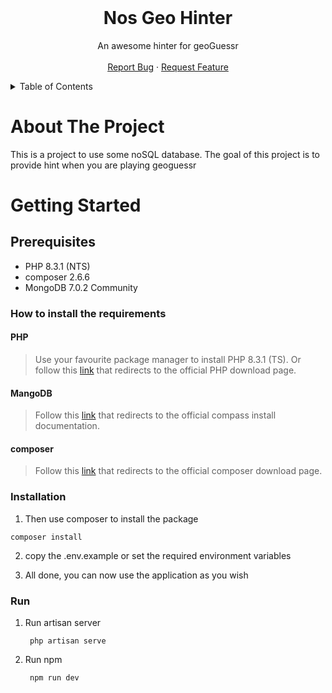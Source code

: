 <br />
<div align="center">

  <h1 align="center">Nos Geo Hinter</h1>

  <p align="center">
    An awesome hinter for geoGuessr
    <br />
    <br />
    <a href="https://github.com/CPNV-ES/nos-geo-hinter/issues/new?assignees=&labels=bug&projects=&template=bug_report.md&title=%5BBUG%5D">Report Bug</a>
    ·
    <a href="https://github.com/CPNV-ES/nos-geo-hinter/issues/new?assignees=&labels=enhancement&projects=&template=feature_request.md&title=">Request Feature</a>
  </p>
</div>

<details>
  <summary>Table of Contents</summary>
  <ol>
    <li>
      <a href="#about-the-project">About The Project</a>
    </li>
    <li>
      <a href="#getting-started">Getting Started</a>
      <ul>
        <li><a href="#prerequisites">Prerequisites</a></li>
        <li><a href="#installation">Installation</a></li>
      </ul>
    </li>
  </ol>
</details>

# About The Project

This is a project to use some noSQL database. The goal of this project is to provide hint when you are playing geoguessr

# Getting Started

## Prerequisites

* PHP 8.3.1 (NTS)
* composer 2.6.6
* MongoDB 7.0.2 Community

### How to install the requirements

#### PHP

> Use your favourite package manager to install PHP 8.3.1 (TS). Or follow this [link](https://www.php.net/manual/install.php) that redirects to the official PHP download page.

#### MangoDB

> Follow this [link]([https://xdebug.org/docs/install](https://www.mongodb.com/try/download/compass)) that redirects to the official compass install documentation.

#### composer

> Follow this [link](https://getcomposer.org/download/) that redirects to the official composer download page.

<!-- The following installation procedure is not valid.  -->
### Installation

1. Then use composer to install the package

```shell
composer install 
```

2. copy the .env.example or set the required environment variables

3. All done, you can now use the application as you wish

### Run

1. Run artisan server
   ```shell
    php artisan serve
   ```
2. Run npm
   ```shell
    npm run dev
   ```
